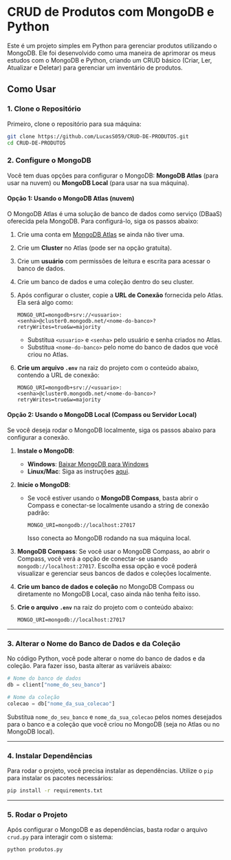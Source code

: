 # CRUD de Produtos com MongoDB e Python

Este é um projeto simples em Python para gerenciar produtos utilizando o MongoDB. Ele foi desenvolvido como uma maneira de aprimorar os meus estudos com o MongoDB e Python, criando um CRUD básico (Criar, Ler, Atualizar e Deletar) para gerenciar um inventário de produtos.

## Como Usar

### 1. Clone o Repositório

Primeiro, clone o repositório para sua máquina:

```bash
git clone https://github.com/LucasS059/CRUD-DE-PRODUTOS.git
cd CRUD-DE-PRODUTOS
```

### 2. Configure o MongoDB

Você tem duas opções para configurar o MongoDB: **MongoDB Atlas** (para usar na nuvem) ou **MongoDB Local** (para usar na sua máquina).

#### Opção 1: Usando o MongoDB Atlas (nuvem)

O MongoDB Atlas é uma solução de banco de dados como serviço (DBaaS) oferecida pela MongoDB. Para configurá-lo, siga os passos abaixo:

1. Crie uma conta em [MongoDB Atlas](https://www.mongodb.com/cloud/atlas) se ainda não tiver uma.
2. Crie um **Cluster** no Atlas (pode ser na opção gratuita).
3. Crie um **usuário** com permissões de leitura e escrita para acessar o banco de dados.
4. Crie um banco de dados e uma coleção dentro do seu cluster.
5. Após configurar o cluster, copie a **URL de Conexão** fornecida pelo Atlas. Ela será algo como:

   ```env
   MONGO_URI=mongodb+srv://<usuario>:<senha>@cluster0.mongodb.net/<nome-do-banco>?retryWrites=true&w=majority
   ```

   - Substitua `<usuario>` e `<senha>` pelo usuário e senha criados no Atlas.
   - Substitua `<nome-do-banco>` pelo nome do banco de dados que você criou no Atlas.

6. **Crie um arquivo `.env`** na raiz do projeto com o conteúdo abaixo, contendo a URL de conexão:

   ```env
   MONGO_URI=mongodb+srv://<usuario>:<senha>@cluster0.mongodb.net/<nome-do-banco>?retryWrites=true&w=majority
   ```

#### Opção 2: Usando o MongoDB Local (Compass ou Servidor Local)

Se você deseja rodar o MongoDB localmente, siga os passos abaixo para configurar a conexão.

1. **Instale o MongoDB**:

   - **Windows**: [Baixar MongoDB para Windows](https://www.mongodb.com/try/download/community)
   - **Linux/Mac**: Siga as instruções [aqui](https://docs.mongodb.com/manual/installation/).

2. **Inicie o MongoDB**:
   - Se você estiver usando o **MongoDB Compass**, basta abrir o Compass e conectar-se localmente usando a string de conexão padrão:
     ```env
     MONGO_URI=mongodb://localhost:27017
     ```
     Isso conecta ao MongoDB rodando na sua máquina local.

3. **MongoDB Compass**: Se você usar o MongoDB Compass, ao abrir o Compass, você verá a opção de conectar-se usando `mongodb://localhost:27017`. Escolha essa opção e você poderá visualizar e gerenciar seus bancos de dados e coleções localmente.

4. **Crie um banco de dados e coleção** no MongoDB Compass ou diretamente no MongoDB Local, caso ainda não tenha feito isso.

5. **Crie o arquivo `.env`** na raiz do projeto com o conteúdo abaixo:

   ```env
   MONGO_URI=mongodb://localhost:27017
   ```

---

### 3. Alterar o Nome do Banco de Dados e da Coleção

No código Python, você pode alterar o nome do banco de dados e da coleção. Para fazer isso, basta alterar as variáveis abaixo:

```python
# Nome do banco de dados
db = client["nome_do_seu_banco"]

# Nome da coleção
colecao = db["nome_da_sua_colecao"]
```

Substitua `nome_do_seu_banco` e `nome_da_sua_colecao` pelos nomes desejados para o banco e a coleção que você criou no MongoDB (seja no Atlas ou no MongoDB local).

---

### 4. Instalar Dependências

Para rodar o projeto, você precisa instalar as dependências. Utilize o `pip` para instalar os pacotes necessários:

```bash
pip install -r requirements.txt
```

---

### 5. Rodar o Projeto

Após configurar o MongoDB e as dependências, basta rodar o arquivo `crud.py` para interagir com o sistema:

```bash
python produtos.py
```
